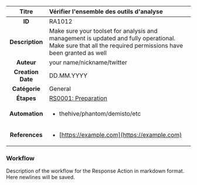 | Titre                       | Vérifier l'ensemble des outils d'analyse         |
|:---------------------------:|:--------------------|
| **ID**                      | RA1012            |
| **Description**             | Make sure your toolset for analysis and management is updated and fully operational. Make sure that all the required permissions have been granted as well   |
| **Auteur**                  | your name/nickname/twitter        |
| **Creation Date**           | DD.MM.YYYY |
| **Catégorie**                | General      |
| **Étapes**                   |[RS0001: Preparation](../Response_Stages/RS0001.md)| 
| **Automation** |<ul><li>thehive/phantom/demisto/etc</li></ul>|
| **References** |<ul><li>[https://example.com](https://example.com)</li></ul>|

### Workflow

Description of the workflow for the Response Action in markdown format.  
Here newlines will be saved.  
